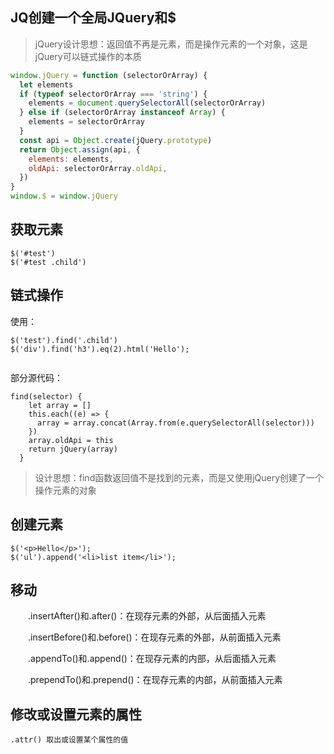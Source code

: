 ## JQ创建一个全局JQuery和$
> jQuery设计思想：返回值不再是元素，而是操作元素的一个对象，这是jQuery可以链式操作的本质

```js
window.jQuery = function (selectorOrArray) {
  let elements
  if (typeof selectorOrArray === 'string') {
    elements = document.querySelectorAll(selectorOrArray)
  } else if (selectorOrArray instanceof Array) {
    elements = selectorOrArray
  }
  const api = Object.create(jQuery.prototype)
  return Object.assign(api, {
    elements: elements,
    oldApi: selectorOrArray.oldApi,
  })
}
window.$ = window.jQuery
```

## 获取元素
```
$('#test')
$('#test .child')
```

## 链式操作
使用：
```
$('test').find('.child')
$('div').find('h3').eq(2).html('Hello');


```
部分源代码：
```
find(selector) {
    let array = []
    this.each((e) => {
      array = array.concat(Array.from(e.querySelectorAll(selector)))
    })
    array.oldApi = this
    return jQuery(array)
  }
```
> 设计思想：find函数返回值不是找到的元素，而是又使用jQuery创建了一个操作元素的对象

## 创建元素
```
$('<p>Hello</p>');
$('ul').append('<li>list item</li>');
```

## 移动
　　.insertAfter()和.after()：在现存元素的外部，从后面插入元素

　　.insertBefore()和.before()：在现存元素的外部，从前面插入元素

　　.appendTo()和.append()：在现存元素的内部，从后面插入元素

　　.prependTo()和.prepend()：在现存元素的内部，从前面插入元素
  
## 修改或设置元素的属性
```
.attr() 取出或设置某个属性的值
```